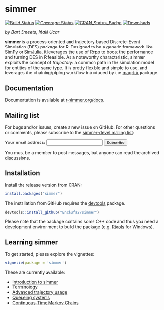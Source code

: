 simmer
======

[![Build Status](https://travis-ci.org/Enchufa2/simmer.svg?branch=master)](https://travis-ci.org/Enchufa2/simmer)
[![Coverage Status](https://coveralls.io/repos/github/Enchufa2/simmer/badge.svg?branch=master)](https://coveralls.io/github/Enchufa2/simmer?branch=master)
[![CRAN\_Status\_Badge](http://www.r-pkg.org/badges/version/simmer)](http://cran.r-project.org/package=simmer)
[![Downloads](http://cranlogs.r-pkg.org/badges/simmer)](http://cran.rstudio.com/package=simmer)

*by Bart Smeets, Iñaki Ucar*

**simmer** is a process-oriented and trajectory-based Discrete-Event Simulation (DES) package for R. Designed to be a generic framework like [SimPy](https://simpy.readthedocs.org) or [SimJulia](http://simjuliajl.readthedocs.org), it leverages the use of [Rcpp](http://www.rcpp.org/) to boost the performance and turning DES in R feasible. As a noteworthy characteristic, simmer exploits the concept of _trajectory_: a common path in the simulation model for entities of the same type. It is pretty flexible and simple to use, and leverages the chaining/piping workflow introduced by the [magrittr](https://github.com/smbache/magrittr) package.

## Documentation

Documentation is available at [r-simmer.org/docs](http://r-simmer.org/docs).

## Mailing list

For bugs and/or issues, create a new issue on GitHub. For other questions or comments, please subscribe to the [simmer-devel mailing list](https://groups.google.com/forum/#!forum/simmer-devel):

<p><form action="http://groups.google.com/group/simmer-devel/boxsubscribe">
  Your email address: <input type="text" name="email" vk_16697="subscribed"> <input type="submit" value="Subscribe">
</form></p>

You must be a member to post messages, but anyone can read the archived discussions.

## Installation

Install the release version from CRAN:

``` r
install.packages("simmer")
```

The installation from GitHub requires the [devtools](https://github.com/hadley/devtools) package.

``` r
devtools::install_github("Enchufa2/simmer")
```

Please note that the package contains some C++ code and thus you need a development environment to build the package (e.g. [Rtools](http://cran.r-project.org/bin/windows/Rtools/) for Windows).

## Learning simmer

To get started, please explore the vignettes: 

``` r
vignette(package = "simmer")
```

These are currently available:

* [Introduction to simmer](https://cran.r-project.org/web/packages/simmer/vignettes/A-introduction.html)
* [Terminology](https://cran.r-project.org/web/packages/simmer/vignettes/B-terminology.html)
* [Advanced trajectory usage](https://cran.r-project.org/web/packages/simmer/vignettes/C-trajectories.html)
* [Queueing systems](https://cran.r-project.org/web/packages/simmer/vignettes/D-queueing-systems.html)
* [Continuous-Time Markov Chains](https://cran.r-project.org/web/packages/simmer/vignettes/E-ctmc.html)
